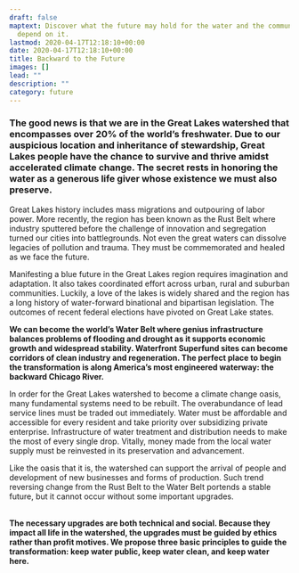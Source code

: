 ```yaml
---
draft: false
maptext: Discover what the future may hold for the water and the communities who
  depend on it.
lastmod: 2020-04-17T12:18:10+00:00
date: 2020-04-17T12:18:10+00:00
title: Backward to the Future
images: []
lead: ""
description: ""
category: future
---
```

### The good news is that we are in the Great Lakes watershed that encompasses over 20% of the world’s freshwater. Due to our auspicious location and inheritance of stewardship, Great Lakes people have the chance to survive and thrive amidst accelerated climate change. The secret rests in honoring the water as a generous life giver whose existence we must also preserve.

Great Lakes history includes mass migrations and outpouring of labor power. More recently, the region has been known as the Rust Belt where industry sputtered before the challenge of innovation and segregation turned our cities into battlegrounds. Not even the great waters can dissolve legacies of pollution and trauma. They must be commemorated and healed as we face the future.  



Manifesting a blue future in the Great Lakes region requires imagination and adaptation. It also takes coordinated effort across urban, rural and suburban communities. Luckily, a love of the lakes is widely shared and the region has a long history of water-forward binational and bipartisan legislation. The outcomes of recent federal elections have pivoted on Great Lake states.



**We can become the world’s Water Belt where genius infrastructure balances problems of flooding and drought as it supports economic growth and widespread stability. Waterfront Superfund sites can become corridors of clean industry and regeneration. The perfect place to begin the transformation is along America’s most engineered waterway: the backward Chicago River.**  



In order for the Great Lakes watershed to become a climate change oasis, many fundamental systems need to be rebuilt. The overabundance of lead service lines must be traded out immediately. Water must be affordable and accessible for every resident and take priority over subsidizing private enterprise. Infrastructure of water treatment and distribution needs to make the most of every single drop. Vitally, money made from the local water supply must be reinvested in its preservation and advancement.



Like the oasis that it is, the watershed can support the arrival of people and development of new businesses and forms of production. Such trend reversing change from the Rust Belt to the Water Belt portends a stable future, but it cannot occur without some important upgrades. 

**\
The necessary upgrades are both technical and social. Because they impact all life in the watershed, the upgrades must be guided by ethics rather than profit motives. We propose three basic principles to guide the transformation: keep water public, keep water clean, and keep water here.**